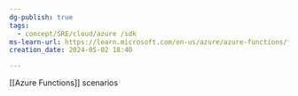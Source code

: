 ```yaml
---
dg-publish: true
tags:
  - concept/SRE/cloud/azure /sdk
ms-learn-url: https://learn.microsoft.com/en-us/azure/azure-functions/functions-scenarios?pivots=programming-language-csharp
creation_date: 2024-05-02 18:40

---
```

[[Azure Functions]] scenarios

